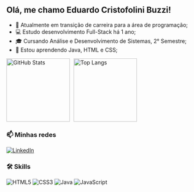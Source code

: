 ## Olá, me chamo Eduardo Cristofolini Buzzi!

- 🔭 Atualmente em transição de carreira para a área de programação;
- 💻 Estudo desenvolvimento Full-Stack há 1 ano;
- 🎓 Cursando Análise e Desenvolvimento de Sistemas, 2° Semestre;
- 🌱 Estou aprendendo Java, HTML e CSS;

<div style="display: flex; align-items: flex-start;">
  <img 
    src="https://github-readme-stats.vercel.app/api?username=eduardo-buzzi&show_icons=true&theme=dark&title_color=C00102&icon_color=C00102&cache_seconds=1800&v=2"
    alt="GitHub Stats"
    height="165"
    style="margin-right: 10px;"
  />
  <img 
    src="https://github-readme-stats.vercel.app/api/top-langs/?username=eduardo-buzzi&layout=compact&theme=dark&title_color=C00102&cache_seconds=1800&v=2"
    alt="Top Langs"
    height="165"
  />
</div>

### 📫 Minhas redes

[![LinkedIn](https://img.shields.io/badge/-LinkedIn-0077B5?style=flat&logo=LinkedIn&logoColor=white)](https://www.linkedin.com/in/eduardocristofolini/)

### 🛠️ Skills

![HTML5](https://img.shields.io/badge/html5-%23E34F26.svg?style=for-the-badge&logo=html5&logoColor=white)
![CSS3](https://img.shields.io/badge/css3-%231572B6.svg?style=for-the-badge&logo=css3&logoColor=white)
![Java](https://img.shields.io/badge/java-%23ED8B00.svg?style=for-the-badge&logo=openjdk&logoColor=white)
![JavaScript](https://img.shields.io/badge/javascript-%23323330.svg?style=for-the-badge&logo=javascript&logoColor=%23F7DF1E)
